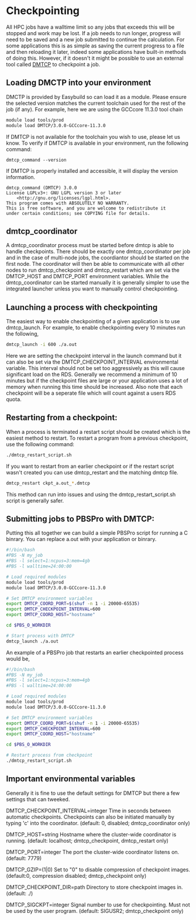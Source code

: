 # Checkpointing

All HPC jobs have a walltime limit so any jobs that exceeds this will be stopped and work may be lost. If a job needs to run longer, progress will need to be saved and a new job submitted to continue the calculation. For some applications this is as simple as saving the current progress to a file and then reloading it later, indeed some applications have built-in methods of doing this. However, if it doesn't it might be possible to use an external tool called [DMTCP](https://github.com/dmtcp/dmtcp) to checkpoint a job.

## Loading DMCTP into your environment
DMCTP is provided by Easybuild so can load it as a module. Please ensure the selected version matches the current toolchain used for the rest of the job (if any). For example, here we are using the GCCcore 11.3.0 tool chain 

```bash
module load tools/prod
module load DMTCP/3.0.0-GCCcore-11.3.0
```

If DMTCP is not available for the toolchain you wish to use, please let us know.
To verify if DMTCP is available in your environment, run the following command:

```console
dmtcp_command --version
```

If DMTCP is properly installed and accessible, it will display the version information.

```console
dmtcp_command (DMTCP) 3.0.0
License LGPLv3+: GNU LGPL version 3 or later
    <http://gnu.org/licenses/lgpl.html>.
This program comes with ABSOLUTELY NO WARRANTY.
This is free software, and you are welcome to redistribute it
under certain conditions; see COPYING file for details.
```

## dmtcp_coordinator
A dmtcp_coordinator process must be started before dmtcp is able to handle checkpoints. There should be exactly one dmtcp_coordinator per job and in the case of multi-node jobs, the coordiantor should be started on the first node. The coordinator will then be able to communicate with all other nodes to run dmtcp_checkpoint and dmtcp_restart which are set via the DMTCP_HOST and DMTCP_PORT environment variables. While the dmtcp_coordinator can be started manually it is generally simpler to use the integrated launcher unless you want to manually control checkpointing.

## Launching a process with checkpointing
The easiest way to enable checkpointing of a given application is to use dmtcp_launch. For example, to enable checkpointing every 10 minutes run the following,
```bash
dmtcp_launch -i 600 ./a.out
```
Here we are setting the checkpoint interval in the launch command but it can also be set via the DMTCP_CHECKPOINT_INTERVAL environmental variable. 
This interval should not be set too aggressively as this will cause significant load on the RDS. Generally we recommend a minimum of 10 minutes but if the checkpoint files are large or your application uses a lot of memory when running this time should be increased. Also note that each checkpoint will be a seperate file which will count against a users RDS quota.

## Restarting from a checkpoint:
When a process is terminated a restart script should be created which is the easiest method to restart.
To restart a program from a previous checkpoint, use the following command:

```bash
./dmtcp_restart_script.sh
```

If you want to restart from an earlier checkpoint or if the restart script wasn't created you can use dmtcp_restart and the matching dmtcp file.
```bash
dmtcp_restart ckpt_a.out_*.dmtcp
```
This method can run into issues and using the dmtcp_restart_script.sh script is generally safer.

## Submitting jobs to PBSPro with DMTCP:
Putting this all together we can build a simple PBSPro script for running a C binrary. You can replace a.out with your application or binrary.

```bash
#!/bin/bash
#PBS -N my_job
#PBS -l select=1:ncpus=3:mem=4gb
#PBS -l walltime=24:00:00

# Load required modules
module load tools/prod
module load DMTCP/3.0.0-GCCcore-11.3.0

# Set DMTCP environment variables
export DMTCP_COORD_PORT=$(shuf -n 1 -i 20000-65535)
export DMTCP_CHECKPOINT_INTERVAL=600
export DMTCP_COORD_HOST="hostname"

cd $PBS_O_WORKDIR

# Start process with DMTCP
dmtcp_launch ./a.out
```

An example of a PBSPro job that restarts an earlier checkpointed process would be,

```bash
#!/bin/bash
#PBS -N my_job
#PBS -l select=1:ncpus=3:mem=4gb
#PBS -l walltime=24:00:00

# Load required modules
module load tools/prod
module load DMTCP/3.0.0-GCCcore-11.3.0

# Set DMTCP environment variables
export DMTCP_COORD_PORT=$(shuf -n 1 -i 20000-65535)
export DMTCP_CHECKPOINT_INTERVAL=600
export DMTCP_COORD_HOST="hostname"

cd $PBS_O_WORKDIR

# Restart process from checkpoint
./dmtcp_restart_script.sh
```

## Important environmental variables
Generally it is fine to use the default settings for DMTCP but there a few settings that can tweeked.

DMTCP_CHECKPOINT_INTERVAL=integer
Time in seconds between automatic checkpoints. Checkpoints can also be initiated manually by typing 'c' into the coordinator. (default: 0, disabled; dmtcp_coordinator only)

DMTCP_HOST=string
Hostname where the cluster-wide coordinator is running. (default: localhost; dmtcp_checkpoint, dmtcp_restart only)

DMTCP_PORT=integer
The port the cluster-wide coordinator listens on. (default: 7779)

DMTCP_GZIP=(1|0)
Set to "0" to disable compression of checkpoint images. (default:0, compression disabled; dmtcp_checkpoint only)

DMTCP_CHECKPOINT_DIR=path
Directory to store checkpoint images in. (default: ./)

DMTCP_SIGCKPT=integer
Signal number to use for checkpointing. Must not be used by the user program. (default: SIGUSR2; dmtcp_checkpoint only)
